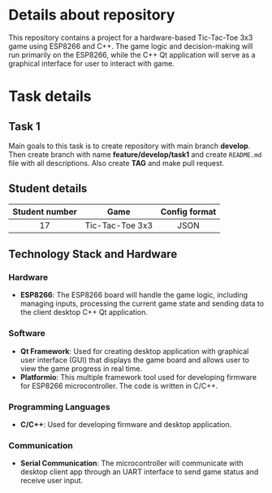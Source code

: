 # Details about repository
This repository contains a project for a hardware-based Tic-Tac-Toe 3x3 game using ESP8266 and C++. The game logic and decision-making will run primarily on the ESP8266, while the C++ Qt application will serve as a graphical interface for user to interact with game.


# Task details
## Task 1
Main goals to this task is to create repository with main branch **develop**. Then create branch with name **feature/develop/task1** and create `README.md` file with all descriptions. Also create **TAG** and make pull request.

 ## Student details
| Student number | Game | Config format |
| :-----------: | :-------------: | :-----------: |
| 17 | Tic-Tac-Toe 3x3 | JSON |

## Technology Stack and Hardware

### Hardware
- **ESP8266**: The ESP8266 board will handle the game logic, including managing inputs, processing the current game state and sending data to the client desktop C++ Qt application.

### Software
- **Qt Framework**: Used for creating desktop application with graphical user interface (GUI) that displays the game board and allows user to view the game progress in real time.
- **Platformio**: This multiple framework tool used for developing firmware for ESP8266 microcontroller. The code is written in C/C++.

### Programming Languages
- **C/C++**: Used for developing firmware and desktop application.

### Communication
- **Serial Communication**: The microcontroller will communicate with desktop client app through an UART interface to send game status and receive user input.
